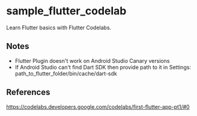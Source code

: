 # sample_flutter_codelab
Learn Flutter basics with Flutter Codelabs.

## Notes
* Flutter Plugin doesn't work on Android Studio Canary versions
* If Android Studio can't find Dart SDK then provide path to it in Settings: path_to_flutter_folder/bin/cache/dart-sdk

## References
https://codelabs.developers.google.com/codelabs/first-flutter-app-pt1/#0